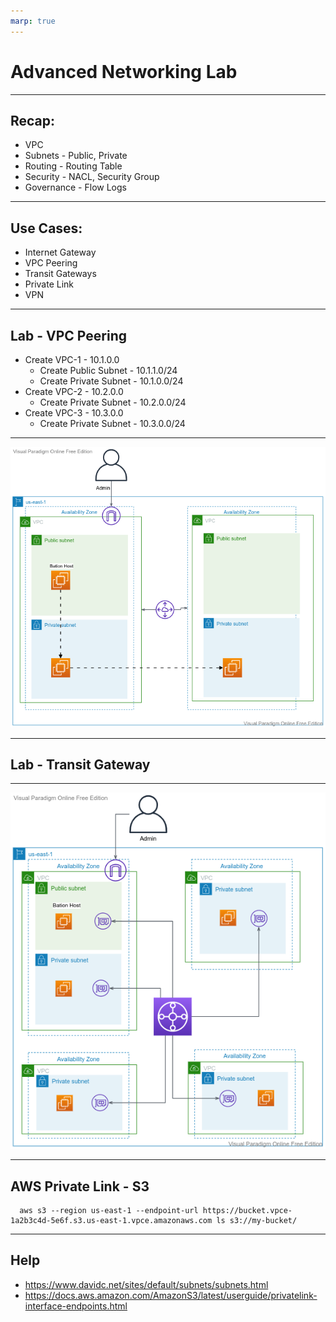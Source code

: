 ```yaml
---
marp: true
---
```



# Advanced Networking Lab

---

## Recap:
  - VPC
  - Subnets - Public, Private
  - Routing - Routing Table
  - Security - NACL, Security Group
  - Governance - Flow Logs
---
## Use Cases:
  - Internet Gateway
  - VPC Peering
  - Transit Gateways
  - Private Link
  - VPN 
  
---

## Lab - VPC Peering
  - Create VPC-1 - 10.1.0.0
    - Create Public Subnet - 10.1.1.0/24 
    - Create Private Subnet - 10.1.0.0/24
  - Create VPC-2 - 10.2.0.0
    - Create Private Subnet - 10.2.0.0/24
  - Create VPC-3 - 10.3.0.0
    - Create Private Subnet - 10.3.0.0/24
---

![alt text right](./assets/vpc-peering.png "VPC Peering")

---

## Lab - Transit Gateway
---

![alt text right](./assets/transit_gateway.png "Transit Gateway")

---

## AWS Private Link - S3

      aws s3 --region us-east-1 --endpoint-url https://bucket.vpce-1a2b3c4d-5e6f.s3.us-east-1.vpce.amazonaws.com ls s3://my-bucket/

---

## Help
  - https://www.davidc.net/sites/default/subnets/subnets.html
  - https://docs.aws.amazon.com/AmazonS3/latest/userguide/privatelink-interface-endpoints.html
